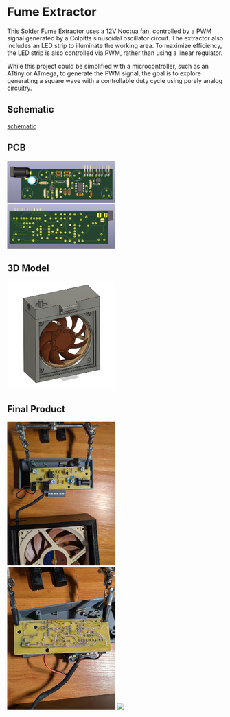 # Fume Extractor
This Solder Fume Extractor uses a 12V Noctua fan, controlled by a PWM signal generated by a Colpitts sinusoidal oscillator circuit. The extractor also includes an LED strip to illuminate the working area. To maximize efficiency, the LED strip is also controlled via PWM, rather than using a linear regulator.

While this project could be simplified with a microcontroller, such as an ATtiny or ATmega, to generate the PWM signal, the goal is to explore generating a square wave with a controllable duty cycle using purely analog circuitry.

## Schematic
[schematic](Schematic.pdf)

## PCB
<img src="images/FumeExtractor(Front).png" width="50%" />
<img src="images/FumeExtractor(Back).png" width="50%" />

## 3D Model
<img src="images/Model.png" width="50%" />

## Final Product
<img src="images/PCB_Front.jpg" width="50%" />
<img src="images/PCB_Back.jpg" width="50%" />
<img src="images/Demo.jpg" width="50%" />
